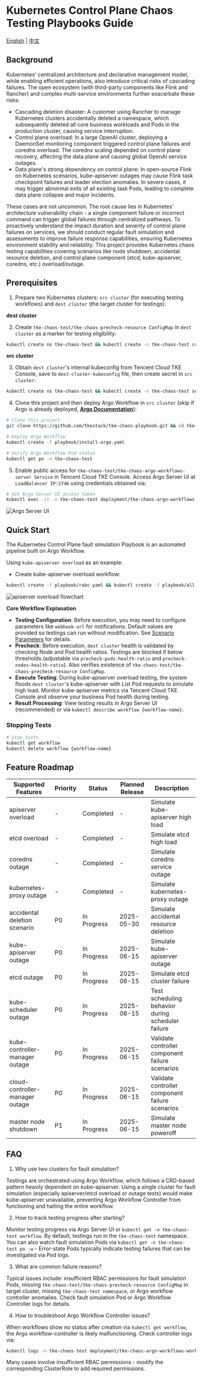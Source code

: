 # Kubernetes Control Plane Chaos Testing Playbooks Guide

[English](README.md) | [中文](README_zh.md)

## Background

Kubernetes' centralized architecture and declarative management model, while enabling efficient operations, also introduce critical risks of cascading failures. The open ecosystem (with third-party components like Flink and Rancher) and complex multi-service environments further exacerbate these risks:

- Cascading deletion disaster: A customer using Rancher to manage Kubernetes clusters accidentally deleted a namespace, which subsequently deleted all core business workloads and Pods in the production cluster, causing service interruption.
- Control plane overload: In a large OpenAI cluster, deploying a DaemonSet monitoring component triggered control plane failures and coredns overload. The coredns scaling depended on control plane recovery, affecting the data plane and causing global OpenAI service outages.
- Data plane's strong dependency on control plane: In open-source Flink on Kubernetes scenarios, kube-apiserver outages may cause Flink task checkpoint failures and leader election anomalies. In severe cases, it may trigger abnormal exits of all existing task Pods, leading to complete data plane collapse and major incidents.

These cases are not uncommon. The root cause lies in Kubernetes' architecture vulnerability chain - a single component failure or incorrect command can trigger global failures through centralized pathways. To proactively understand the impact duration and severity of control plane failures on services, we should conduct regular fault simulation and assessments to improve failure response capabilities, ensuring Kubernetes environment stability and reliability. This project provides Kubernetes chaos testing capabilities covering scenarios like node shutdown, accidental resource deletion, and control plane component (etcd, kube-apiserver, coredns, etc.) overload/outage.

## Prerequisites

1. Prepare two Kubernetes clusters: `src cluster` (for executing testing workflows) and `dest cluster` (the target cluster for testings).

**dest cluster**

2. Create `tke-chaos-test/tke-chaos-precheck-resource ConfigMap` in `dest cluster` as a marker for testing eligibility:
```bash
kubectl create ns tke-chaos-test && kubectl create -n tke-chaos-test configmap tke-chaos-precheck-resource --from-literal=empty=""
```

**src cluster**

3. Obtain `dest cluster`'s internal kubeconfig from Tencent Cloud TKE Console, save to `dest-cluster-kubeconfig` file, then create secret in `src cluster`:
```bash
kubectl create ns tke-chaos-test && kubectl create -n tke-chaos-test secret generic dest-cluster-kubeconfig --from-file=config=./dest-cluster-kubeconfig
```

4. Clone this project and then deploy Argo Workflow in `src cluster` (skip if Argo is already deployed, [**Argo Documentation**](https://argo-workflows.readthedocs.io/en/latest/)):
```bash
# Clone this project
git clone https://github.com/tkestack/tke-chaos-playbook.git && cd tke-chaos-playbook

# Deploy Argo Workflow
kubectl create -f playbook/install-argo.yaml

# Verify Argo Workflow Pod status
kubectl get po -n tke-chaos-test
```

5. Enable public access for `tke-chaos-test/tke-chaos-argo-workflows-server Service` in Tencent Cloud TKE Console. Access Argo Server UI at `LoadBalancer IP:2746` using credentials obtained via:
```bash
# Get Argo Server UI access token
kubectl exec -it -n tke-chaos-test deployment/tke-chaos-argo-workflows-server -- argo auth token
```

![Argo Server UI](./playbook/docs/argo-server-ui.png)

## Quick Start

The Kubernetes Control Plane fault simulation Playbook is an automated pipeline built on Argo Workflow.

Using `kube-apiserver overload` as an example:

- Create kube-apiserver overload workflow:
```bash
kubectl create -f playbook/rabc.yaml && kubectl create -f playbook/all-in-one-template.yaml && kubectl create -f playbook/workflow/apiserver-overload-scenario.yaml
```

![apiserver overload flowchart](./playbook/docs/chaos-flowchart-en.png)

**Core Workflow Explanation**

- **Testing Configuration**: Before execution, you may need to configure parameters like `webhook-url` for notifications. Default values are provided so testings can run without modification. See [Scenario Parameters](playbook/README.md) for details.
- **Precheck**: Before execution, `dest cluster` health is validated by checking Node and Pod health ratios. Testings are blocked if below thresholds (adjustable via `precheck-pods-health-ratio` and `precheck-nodes-health-ratio`). Also verifies existence of `tke-chaos-test/tke-chaos-precheck-resource ConfigMap`.
- **Execute Testing**: During kube-apiserver overload testing, the system floods `dest cluster`'s kube-apiserver with List Pod requests to simulate high load. Monitor kube-apiserver metrics via Tencent Cloud TKE Console and observe your business Pod health during testing.
- **Result Processing**: View testing results in Argo Server UI (recommended) or via `kubectl describe workflow {workflow-name}`.

### Stopping Tests
```bash
# Stop tests
kubectl get workflow
kubectl delete workflow {workflow-name}
```

## Feature Roadmap

| Supported Features               | Priority | Status      | Planned Release | Description                  |
|----------------------------------|----------|-------------|-----------------|------------------------------|
| apiserver overload         |   -      | Completed   |      -          | Simulate kube-apiserver high load |
| etcd overload              |   -      | Completed   |      -          | Simulate etcd high load       |
| coredns outage             |   -      | Completed   |      -          | Simulate coredns service outage |
| kubernetes-proxy outage    |   -      | Completed   |      -          | Simulate kubernetes-proxy outage |
| accidental deletion scenario     |  P0      | In Progress |  2025-05-30     | Simulate accidental resource deletion |
| kube-apiserver outage      |  P0      | In Progress |  2025-06-15     | Simulate kube-apiserver outage |
| etcd outage                | P0       | In Progress |  2025-06-15     | Simulate etcd cluster failure |
| kube-scheduler outage      | P0       | In Progress |  2025-06-15     | Test scheduling behavior during scheduler failure |
| kube-controller-manager outage   | P0       | In Progress |  2025-06-15     | Validate controller component failure scenarios |
| cloud-controller-manager outage  | P0       | In Progress |  2025-06-15     | Validate controller component failure scenarios |
| master node shutdown             | P1       | In Progress |  2025-06-15     | Simulate master node poweroff |

## FAQ
1. Why use two clusters for fault simulation?

  Testings are orchestrated using Argo Workflow, which follows a CRD-based pattern heavily dependent on kube-apiserver. Using a single cluster for fault simulation (especially apiserver/etcd overload or outage tests) would make kube-apiserver unavailable, preventing Argo Workflow Controller from functioning and halting the entire workflow.

2. How to track testing progress after starting?

  Monitor testing progress via Argo Server UI or `kubectl get -n tke-chaos-test workflow`. By default, testings run in the `tke-chaos-test` namespace. You can also watch fault simulation Pods via `kubectl get -n tke-chaos-test po -w` - Error-state Pods typically indicate testing failures that can be investigated via Pod logs.

3. What are common failure reasons?

  Typical issues include: insufficient RBAC permissions for fault simulation Pods, missing `tke-chaos-test/tke-chaos-precheck-resource ConfigMap` in target cluster, missing `tke-chaos-test namespace`, or Argo workflow controller anomalies. Check fault simulation Pod or Argo Workflow Controller logs for details.

4. How to troubleshoot Argo Workflow Controller issues?

  When workflows show no status after creation via `kubectl get workflow`, the Argo workflow-controller is likely malfunctioning. Check controller logs via:
```bash
kubectl logs -n tke-chaos-test deployment/tke-chaos-argo-workflows-workflow-controller --tail 50 -f
```
  Many cases involve insufficient RBAC permissions - modify the corresponding ClusterRole to add required permissions.

